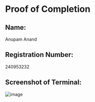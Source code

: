 # Proof of Completion

## Name:
Anupam Anand

## Registration Number:
240953232

## Screenshot of Terminal:
![image](https://github.com/user-attachments/assets/dbe71c03-a510-476d-b1a7-981e347be5d5)

